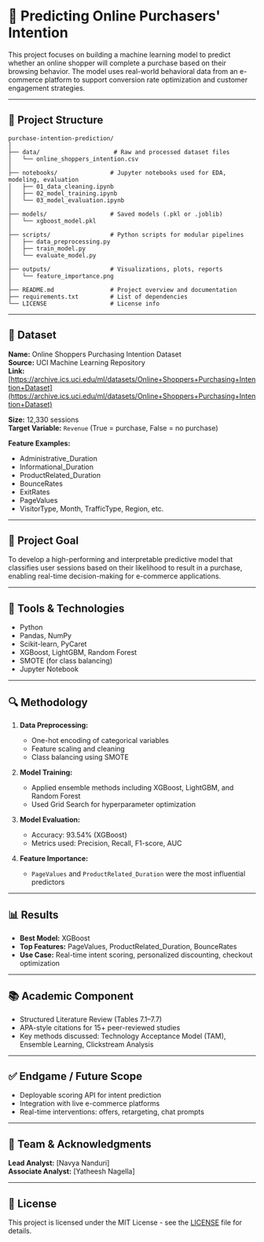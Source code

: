 # 🛒 Predicting Online Purchasers' Intention

This project focuses on building a machine learning model to predict whether an online shopper will complete a purchase based on their browsing behavior. The model uses real-world behavioral data from an e-commerce platform to support conversion rate optimization and customer engagement strategies.

---

## 📁 Project Structure
```
purchase-intention-prediction/
│
├── data/                     # Raw and processed dataset files
│   └── online_shoppers_intention.csv
│
├── notebooks/               # Jupyter notebooks used for EDA, modeling, evaluation
│   ├── 01_data_cleaning.ipynb
│   ├── 02_model_training.ipynb
│   └── 03_model_evaluation.ipynb
│
├── models/                  # Saved models (.pkl or .joblib)
│   └── xgboost_model.pkl
│
├── scripts/                 # Python scripts for modular pipelines
│   ├── data_preprocessing.py
│   ├── train_model.py
│   └── evaluate_model.py
│
├── outputs/                 # Visualizations, plots, reports
│   └── feature_importance.png
│
├── README.md                # Project overview and documentation
├── requirements.txt         # List of dependencies
└── LICENSE                  # License info
```

---

## 📁 Dataset
**Name:** Online Shoppers Purchasing Intention Dataset  
**Source:** UCI Machine Learning Repository  
**Link:** [https://archive.ics.uci.edu/ml/datasets/Online+Shoppers+Purchasing+Intention+Dataset](https://archive.ics.uci.edu/ml/datasets/Online+Shoppers+Purchasing+Intention+Dataset)

**Size:** 12,330 sessions  
**Target Variable:** `Revenue` (True = purchase, False = no purchase)

**Feature Examples:**
- Administrative_Duration
- Informational_Duration
- ProductRelated_Duration
- BounceRates
- ExitRates
- PageValues
- VisitorType, Month, TrafficType, Region, etc.

---

## 🧠 Project Goal
To develop a high-performing and interpretable predictive model that classifies user sessions based on their likelihood to result in a purchase, enabling real-time decision-making for e-commerce applications.

---

## 🔧 Tools & Technologies
- Python
- Pandas, NumPy
- Scikit-learn, PyCaret
- XGBoost, LightGBM, Random Forest
- SMOTE (for class balancing)
- Jupyter Notebook

---

## 🔍 Methodology
1. **Data Preprocessing:**
   - One-hot encoding of categorical variables
   - Feature scaling and cleaning
   - Class balancing using SMOTE

2. **Model Training:**
   - Applied ensemble methods including XGBoost, LightGBM, and Random Forest
   - Used Grid Search for hyperparameter optimization

3. **Model Evaluation:**
   - Accuracy: 93.54% (XGBoost)
   - Metrics used: Precision, Recall, F1-score, AUC

4. **Feature Importance:**
   - `PageValues` and `ProductRelated_Duration` were the most influential predictors

---

## 📊 Results
- **Best Model:** XGBoost
- **Top Features:** PageValues, ProductRelated_Duration, BounceRates
- **Use Case:** Real-time intent scoring, personalized discounting, checkout optimization

---

## 📚 Academic Component
- Structured Literature Review (Tables 7.1–7.7)
- APA-style citations for 15+ peer-reviewed studies
- Key methods discussed: Technology Acceptance Model (TAM), Ensemble Learning, Clickstream Analysis

---

## ✅ Endgame / Future Scope
- Deployable scoring API for intent prediction
- Integration with live e-commerce platforms
- Real-time interventions: offers, retargeting, chat prompts

---

## 👥 Team & Acknowledgments
**Lead Analyst:** [Navya Nanduri]  
**Associate Analyst:** [Yatheesh Nagella]

---

## 📎 License
This project is licensed under the MIT License - see the [LICENSE](https://github.com/NavyaNanduri/Predicting-Online-Purchasers-Intention/blob/main/LICENSE) file for details.
